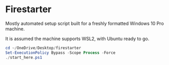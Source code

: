 # Firestarter

Mostly automated setup script built for a freshly formatted Windows 10 Pro machine.

It is assumed the machine supports WSL2, with Ubuntu ready to go.

```ps1
cd ~/OneDrive/Desktop/firestarter
Set-ExecutionPolicy Bypass -Scope Process -Force
./start_here.ps1
```
